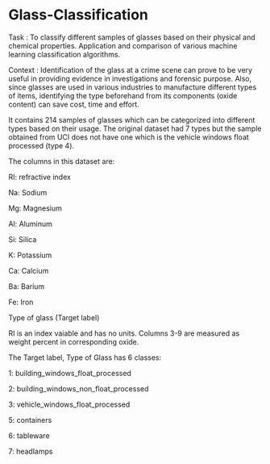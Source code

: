 # Glass-Classification 

Task : To classify different samples of glasses based on their physical and chemical properties. Application and comparison of various machine learning classification algorithms.

Context : Identification of the glass at a crime scene can prove to be very useful in providing evidence in investigations and forensic purpose. Also, since glasses are used in various industries to manufacture different types of items, identifying the type beforehand from its components (oxide content) can save cost, time and effort.

It contains 214 samples of glasses which can be categorized into different types based on their usage. The original dataset had 7 types but the sample obtained from UCI does not have one which is the vehicle windows float processed (type 4).

The columns in this dataset are:

RI: refractive index

Na: Sodium

Mg: Magnesium

Al: Aluminum

Si: Silica

K: Potassium

Ca: Calcium

Ba: Barium

Fe: Iron

Type of glass (Target label)

RI is an index vaiable and has no units. Columns 3-9 are measured as weight percent in corresponding oxide.

The Target label, Type of Glass has 6 classes:

1: building_windows_float_processed

2: building_windows_non_float_processed

3: vehicle_windows_float_processed

5: containers

6: tableware

7: headlamps
